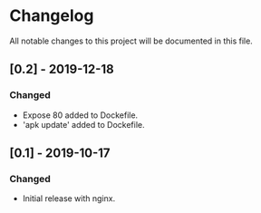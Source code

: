 # Changelog
All notable changes to this project will be documented in this file.

## [0.2] - 2019-12-18
### Changed
- Expose 80 added to Dockefile.
- 'apk update' added to Dockefile.


## [0.1] - 2019-10-17
### Changed
- Initial release with nginx.
 


